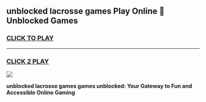 
## unblocked lacrosse games Play Online 👋 Unblocked Games
<h3>
<a href="https://premium.freeplayer.one?title=unblocked_lacrosse_games&ref=19F">CLICK TO PLAY</a></h3>
<hr>

<h3>
<a href="https://premium.freeplayer.one?title=unblocked_lacrosse_games&ref=19F">CLICK 2 PLAY</a>
  
</h3>

<a href="https://premium.freeplayer.one?title=unblocked_lacrosse_games&ref=19F"><img src="https://clearcache.store/games.png"></a>


**unblocked lacrosse games games unblocked: Your Gateway to Fun and Accessible Online Gaming**
